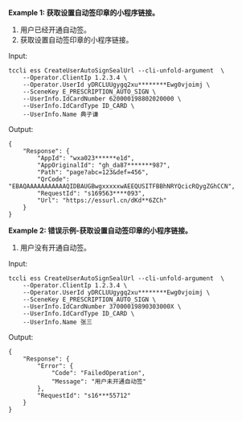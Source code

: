 **Example 1: 获取设置自动签印章的小程序链接。**

1. 用户已经开通自动签。
2. 获取设置自动签印章的小程序链接。

Input: 

```
tccli ess CreateUserAutoSignSealUrl --cli-unfold-argument  \
    --Operator.ClientIp 1.2.3.4 \
    --Operator.UserId yDRCLUUgygq2xu********Ewg0vjoimj \
    --SceneKey E_PRESCRIPTION_AUTO_SIGN \
    --UserInfo.IdCardNumber 620000198802020000 \
    --UserInfo.IdCardType ID_CARD \
    --UserInfo.Name 典子谦
```

Output: 
```
{
    "Response": {
        "AppId": "wxa023******e1d",
        "AppOriginalId": "gh_da87*******987",
        "Path": "page?abc=123&def=456",
        "QrCode": "EBAQAAAAAAAAAAAQIDBAUGBwgxxxxxwAEEQUSITFBBhNRYQcicRQygZGhCCN",
        "RequestId": "s169563****093",
        "Url": "https://essurl.cn/dKd**6ZCh"
    }
}
```

**Example 2: 错误示例-获取设置自动签印章的小程序链接。**

1. 用户没有开通自动签。

Input: 

```
tccli ess CreateUserAutoSignSealUrl --cli-unfold-argument  \
    --Operator.ClientIp 1.2.3.4 \
    --Operator.UserId yDRCLUUgygq2xu********Ewg0vjoimj \
    --SceneKey E_PRESCRIPTION_AUTO_SIGN \
    --UserInfo.IdCardNumber 37000019890303000X \
    --UserInfo.IdCardType ID_CARD \
    --UserInfo.Name 张三
```

Output: 
```
{
    "Response": {
        "Error": {
            "Code": "FailedOperation",
            "Message": "用户未开通自动签"
        },
        "RequestId": "s16***55712"
    }
}
```

